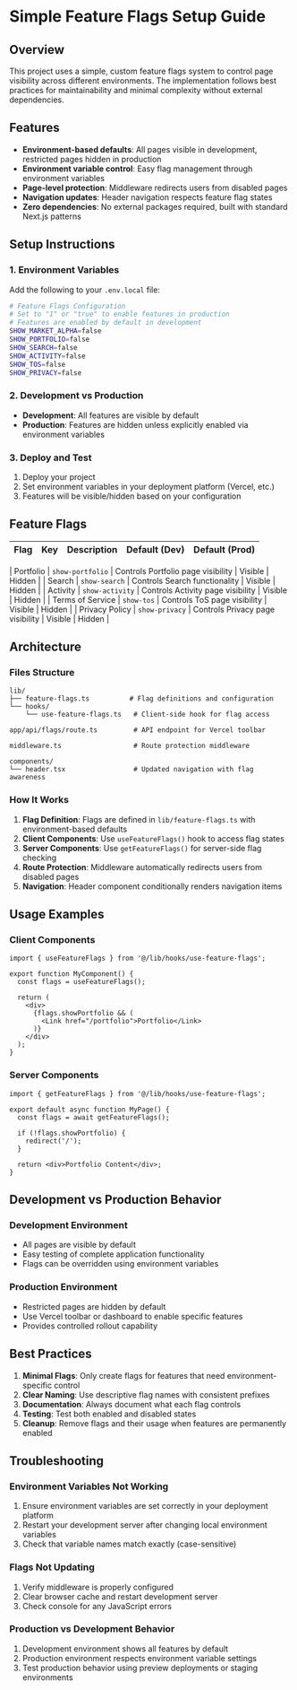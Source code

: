 # Simple Feature Flags Setup Guide

## Overview

This project uses a simple, custom feature flags system to control page visibility across different environments. The implementation follows best practices for maintainability and minimal complexity without external dependencies.

## Features

- **Environment-based defaults**: All pages visible in development, restricted pages hidden in production
- **Environment variable control**: Easy flag management through environment variables
- **Page-level protection**: Middleware redirects users from disabled pages
- **Navigation updates**: Header navigation respects feature flag states
- **Zero dependencies**: No external packages required, built with standard Next.js patterns

## Setup Instructions

### 1. Environment Variables

Add the following to your `.env.local` file:

```bash
# Feature Flags Configuration
# Set to "1" or "true" to enable features in production
# Features are enabled by default in development
SHOW_MARKET_ALPHA=false
SHOW_PORTFOLIO=false
SHOW_SEARCH=false
SHOW_ACTIVITY=false
SHOW_TOS=false
SHOW_PRIVACY=false
```

### 2. Development vs Production

- **Development**: All features are visible by default
- **Production**: Features are hidden unless explicitly enabled via environment variables

### 3. Deploy and Test

1. Deploy your project
2. Set environment variables in your deployment platform (Vercel, etc.)
3. Features will be visible/hidden based on your configuration

## Feature Flags

| Flag | Key | Description | Default (Dev) | Default (Prod) |
|------|-----|-------------|---------------|----------------|

| Portfolio | `show-portfolio` | Controls Portfolio page visibility | Visible | Hidden |
| Search | `show-search` | Controls Search functionality | Visible | Hidden |
| Activity | `show-activity` | Controls Activity page visibility | Visible | Hidden |
| Terms of Service | `show-tos` | Controls ToS page visibility | Visible | Hidden |
| Privacy Policy | `show-privacy` | Controls Privacy page visibility | Visible | Hidden |

## Architecture

### Files Structure

```
lib/
├── feature-flags.ts          # Flag definitions and configuration
└── hooks/
    └── use-feature-flags.ts   # Client-side hook for flag access

app/api/flags/route.ts         # API endpoint for Vercel toolbar

middleware.ts                  # Route protection middleware

components/
└── header.tsx                 # Updated navigation with flag awareness
```

### How It Works

1. **Flag Definition**: Flags are defined in `lib/feature-flags.ts` with environment-based defaults
2. **Client Components**: Use `useFeatureFlags()` hook to access flag states
3. **Server Components**: Use `getFeatureFlags()` for server-side flag checking
4. **Route Protection**: Middleware automatically redirects users from disabled pages
5. **Navigation**: Header component conditionally renders navigation items

## Usage Examples

### Client Components

```tsx
import { useFeatureFlags } from '@/lib/hooks/use-feature-flags';

export function MyComponent() {
  const flags = useFeatureFlags();
  
  return (
    <div>
      {flags.showPortfolio && (
        <Link href="/portfolio">Portfolio</Link>
      )}
    </div>
  );
}
```

### Server Components

```tsx
import { getFeatureFlags } from '@/lib/hooks/use-feature-flags';

export default async function MyPage() {
  const flags = await getFeatureFlags();
  
  if (!flags.showPortfolio) {
    redirect('/');
  }
  
  return <div>Portfolio Content</div>;
}
```

## Development vs Production Behavior

### Development Environment
- All pages are visible by default
- Easy testing of complete application functionality
- Flags can be overridden using environment variables

### Production Environment
- Restricted pages are hidden by default
- Use Vercel toolbar or dashboard to enable specific features
- Provides controlled rollout capability

## Best Practices

1. **Minimal Flags**: Only create flags for features that need environment-specific control
2. **Clear Naming**: Use descriptive flag names with consistent prefixes
3. **Documentation**: Always document what each flag controls
4. **Testing**: Test both enabled and disabled states
5. **Cleanup**: Remove flags and their usage when features are permanently enabled

## Troubleshooting

### Environment Variables Not Working
1. Ensure environment variables are set correctly in your deployment platform
2. Restart your development server after changing local environment variables
3. Check that variable names match exactly (case-sensitive)

### Flags Not Updating
1. Verify middleware is properly configured
2. Clear browser cache and restart development server
3. Check console for any JavaScript errors

### Production vs Development Behavior
1. Development environment shows all features by default
2. Production environment respects environment variable settings
3. Test production behavior using preview deployments or staging environments
